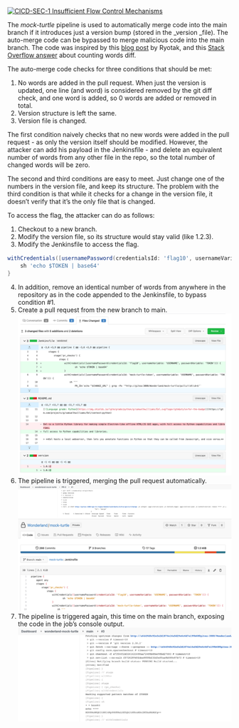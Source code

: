 [![CICD-SEC-1 Insufficient Flow Control Mechanisms](https://img.shields.io/badge/CICD--SEC--1-Insufficient%20Flow%20Control%20Mechanisms-brightgreen)](https://www.cidersecurity.io/top-10-cicd-security-risks/insufficient-flow-control-mechanisms/)

The _mock-turtle_ pipeline is used to automatically merge code into the main branch if it introduces just a version bump (stored in the _version _file). The auto-merge code can be bypassed to merge malicious code into the main branch. The code was inspired by this [blog post](https://blog.ryotak.me/post/homebrew-security-incident-en/) by Ryotak, and this [Stack Overflow answer](https://stackoverflow.com/a/31823590/6691195) about counting words diff.

The auto-merge code checks for three conditions that should be met:



1. No words are added in the pull request. When just the version is updated, one line (and word) is considered removed by the git diff check, and one word is added, so 0 words are added or removed in total.
2. Version structure is left the same.
3. Version file is changed.

The first condition naively checks that no new words were added in the pull request - as only the version itself should be modified. However, the attacker can add his payload in the Jenkinsfile - and delete an equivalent number of words from any other file in the repo, so the total number of changed words will be zero.

The second and third conditions are easy to meet. Just change one of the numbers in the version file, and keep its structure. The problem with the third condition is that while it checks for a change in the version file, it doesn’t verify that it’s the only file that is changed.

To access the flag, the attacker can do as follows:



1. Checkout to a new branch.
2. Modify the version file, so its structure would stay valid (like 1.2.3).
3. Modify the Jenkinsfile to access the flag.


```groovy
withCredentials([usernamePassword(credentialsId: 'flag10', usernameVariable: 'USERNAME', passwordVariable: 'TOKEN')]) {
    sh 'echo $TOKEN | base64'
}
```



4. In addition, remove an identical number of words from anywhere in the repository as in the code appended to the Jenkinsfile, to bypass condition #1.
5. Create a pull request from the new branch to main.
![mock_turtle_1](../images/mock_turtle_1.png "mock_turtle_1")
6. The pipeline is triggered, merging the pull request automatically.
![mock_turtle_2](../images/mock_turtle_2.png "mock_turtle_2")
![mock_turtle_3](../images/mock_turtle_3.png "mock_turtle_3")
7. The pipeline is triggered again, this time on the main branch, exposing the code in the job’s console output.
![mock_turtle_4](../images/mock_turtle_4.png "mock_turtle_4")